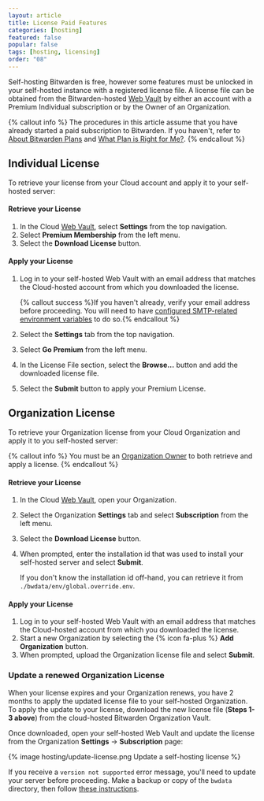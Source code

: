 ```yaml
---
layout: article
title: License Paid Features
categories: [hosting]
featured: false
popular: false
tags: [hosting, licensing]
order: "08"
---
```


Self-hosting Bitwarden is free, however some features must be unlocked in your self-hosted instance with a registered license file. A license file can be obtained from the Bitwarden-hosted [Web Vault]({{site.baseurl}}/article/getting-started-webvault) by either an account with a Premium Individual subscription or by the Owner of an Organization.

{% callout info %}
The procedures in this article assume that you have already started a paid subscription to Bitwarden. If you haven't, refer to [About Bitwarden Plans]({{site.baseurl}}/article/about-bitwarden-plans/) and [What Plan is Right for Me?]({{site.baseurl}}/article/what-plan-is-right-for-me/).
{% endcallout %}

## Individual License

To retrieve your license from your Cloud account and apply it to your self-hosted server:

#### Retrieve your License

1. In the Cloud [Web Vault]({{site.baseurl}}/article/getting-started-webvault), select **Settings** from the top navigation.
2. Select **Premium Membership** from the left menu.
3. Select the **Download License** button.

#### Apply your License

1. Log in to your self-hosted Web Vault with an email address that matches the Cloud-hosted account from which you downloaded the license.

   {% callout success %}If you haven't already, verify your email address before proceeding. You will need to have [configured SMTP-related environment variables]({{site.baseurl}}/article/environment-variables/) to do so.{% endcallout %}
2. Select the **Settings** tab from the top navigation.
3. Select **Go Premium** from the left menu.
4. In the License File section, select the **Browse...** button and add the downloaded license file.
5. Select the **Submit** button to apply your Premium License.

## Organization License

To retrieve your Organization license from your Cloud Organization and apply it to you self-hosted server:

{% callout info %}
You must be an [Organization Owner]({{site.baseurl}}/article/user-types-access-control/) to both retrieve and apply a license.
{% endcallout %}

#### Retrieve your License

1. In the Cloud [Web Vault]({{site.baseurl}}/article/getting-started-webvault), open your Organization.
2. Select the Organization **Settings** tab and select **Subscription** from the left menu.
3. Select the **Download License** button.
4. When prompted, enter the installation id that was used to install your self-hosted server and select **Submit**.

   If you don't know the installation id off-hand, you can retrieve it from `./bwdata/env/global.override.env`.

#### Apply your License

1. Log in to your self-hosted Web Vault with an email address that matches the Cloud-hosted account from which you downloaded the license.
2. Start a new Organization by selecting the {% icon fa-plus %} **Add Organization** button.
3. When prompted, upload the Organization license file and select **Submit**.

### Update a renewed Organization License

When your license expires and your Organization renews, you have 2 months to apply the updated license file to your self-hosted Organization. To apply the update to your license, download the new license file (**Steps 1-3 above**) from the cloud-hosted Bitwarden Organization Vault.

Once downloaded, open your self-hosted Web Vault and update the license from the Organization **Settings** &rarr; **Subscription** page:

{% image hosting/update-license.png Update a self-hosting license %}

If you receive a `version not supported` error message, you'll need to update your server before proceeding. Make a backup or copy of the `bwdata` directory, then follow [these instructions]({{site.baseurl}}/article/updating-on-premise/).
